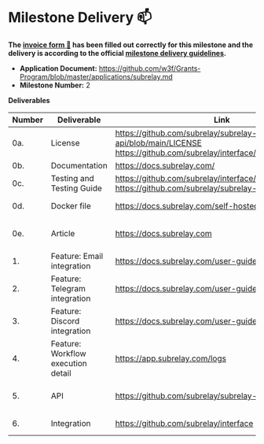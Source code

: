# Milestone Delivery :mailbox:

**The [invoice form :pencil:](https://docs.google.com/forms/d/e/1FAIpQLSfmNYaoCgrxyhzgoKQ0ynQvnNRoTmgApz9NrMp-hd8mhIiO0A/viewform) has been filled out correctly for this milestone and the delivery is according to the official [milestone delivery guidelines](https://github.com/w3f/Grants-Program/blob/master/docs/Support%20Docs/milestone-deliverables-guidelines.md).**

- **Application Document:** https://github.com/w3f/Grants-Program/blob/master/applications/subrelay.md
- **Milestone Number:** 2

**Deliverables**

| Number | Deliverable                        | Link                                                                                                               | Notes                                                                          |
| ------ | ---------------------------------- | ------------------------------------------------------------------------------------------------------------------ | ------------------------------------------------------------------------------ |
| 0a.    | License                            | https://github.com/subrelay/subrelay-api/blob/main/LICENSE https://github.com/subrelay/interface/blob/main/LICENSE |                                                                                |
| 0b.    | Documentation                      | https://docs.subrelay.com/                                                                                         |                                                                                |
| 0c.    | Testing and Testing Guide          | https://github.com/subrelay/interface/tree/main/cypress https://github.com/subrelay/subrelay-api/tree/main/test    |                                                                                |
| 0d.    | Docker file                        | https://docs.subrelay.com/self-hosted/getting-started                                                              | Guide to run self hosted version                                               |
| 0e.    | Article                            | https://docs.subrelay.com                                                                                          | An introduction about the Subrelay concept and key features                    |
| 1.     | Feature: Email integration         | https://docs.subrelay.com/user-guide/email                                                                         | Try it on https://app.subrelay.com/                                            |
| 2.     | Feature: Telegram integration      | https://docs.subrelay.com/user-guide/telegram                                                                      | Try it on https://app.subrelay.com/                                            |
| 3.     | Feature: Discord integration       | https://docs.subrelay.com/user-guide/discord                                                                       | Try it on https://app.subrelay.com/                                            |
| 4.     | Feature: Workflow execution detail | https://app.subrelay.com/logs                                                                                      |                                                                                |
| 5.     | API                                | https://github.com/subrelay/subrelay-api                                                                           | See the API reference at: https://docs.subrelay.com/api-documentation/overview |
| 6.     | Integration                        | https://github.com/subrelay/interface                                                                              | Try it on https://app.subrelay.com/                                            |
